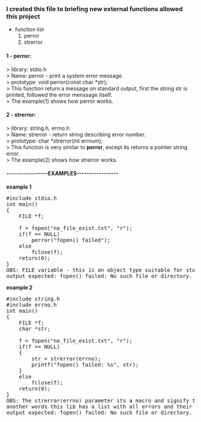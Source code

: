 <h3>I created this file to briefing new external functions allowed this project</h3>

<ul>
	<li> function list
		<ol>
			<li> perror </li>
			<li> strerror </li>
		</ol>
	</li>
</ul>

<a name="link"></a>
<h4>	1 - perror: </h4>
>	library: stdio.h <br>
>	Name: perror - print a system error message. <br>
>	prototype: void	perror(const char *str); <br>
>	This function return a message on standard output, first the string str is printed, followed the error menssage itself. <br>
>	The example(1) shows how perror works.<br>

<h4>	2 - strerror: </h4>
>	library: string.h, errno.h <br>
>	Name: strerror - return string describing error number. <br>
>	prototype: char	*strerror(int errnum); <br>
>	This function is very similar to <b>perror</b>, except its returns a pointer string error. <br>
>	The example(2) shows how strerror works.<br>

<h4>-----------------EXAMPLES-----------------</h4>

**example 1**<br>
<pre>
#include stdio.h
int main()
{
	FILE *f;

	f = fopen("no_file_exist.txt", "r");
	if(f == NULL)
		perror("fopen() failed");
	else
		fclose(f);
	return(0);
}
OBS: FILE variable - this is an object type suitable for storing information for a file stream.
output expected: fopen() failed: No such file or directory.
</pre>
**example 2**<br>
<pre>
#include string.h
#include errno.h
int main()
{
	FILE *f;
	char *str;

	f = fopen("no_file_exist.txt", "r");
	if(f == NULL)
	{
		str = strerror(errno);
		printf("fopen() failed: %s", str);
	}
	else
		fclose(f);
	return(0);
}
OBS: The strerror(errno) parameter its a macro and signify the number of last error,
another words this lib has a list with all errors and their descriptions and then match with your error.
output expected: fopen() failed: No such file or directory.
</pre>